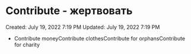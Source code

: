 # Contribute - жертвовать

Created: July 19, 2022 7:19 PM
Updated: July 19, 2022 7:19 PM

- Contribute moneyContribute clothesContribute for orphansContribute for charity